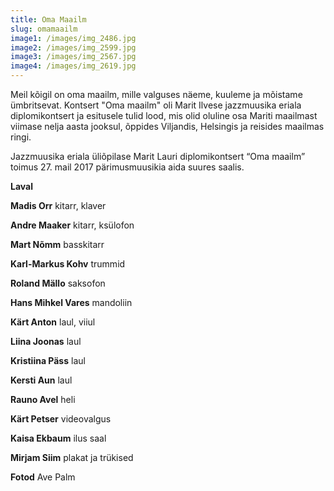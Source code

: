 ```yaml
---
title: Oma Maailm
slug: omamaailm
image1: /images/img_2486.jpg
image2: /images/img_2599.jpg
image3: /images/img_2567.jpg
image4: /images/img_2619.jpg
---
```

Meil kõigil on oma maailm, mille valguses näeme, kuuleme ja mõistame ümbritsevat. Kontsert "Oma maailm" oli Marit Ilvese jazzmuusika eriala diplomikontsert ja esitusele tulid lood, mis olid  oluline osa Mariti maailmast viimase nelja aasta jooksul, õppides Viljandis, Helsingis ja reisides maailmas ringi.

Jazzmuusika eriala üliõpilase Marit Lauri diplomikontsert “Oma maailm” toimus 27. mail 2017 pärimusmuusikia aida suures saalis. 

**Laval**

**Madis Orr** kitarr, klaver

**Andre Maaker** kitarr, ksülofon

**Mart Nõmm** basskitarr

**Karl-Markus Kohv** trummid

**Roland Mällo** saksofon

**Hans Mihkel Vares** mandoliin

**Kärt Anton** laul, viiul

**Liina Joonas** laul

**Kristiina Päss** laul

**Kersti Aun** laul

**Rauno Avel** heli

**Kärt Petser** videovalgus

**Kaisa Ekbaum** ilus saal

**Mirjam Siim** plakat ja trükised

**Fotod** Ave Palm
